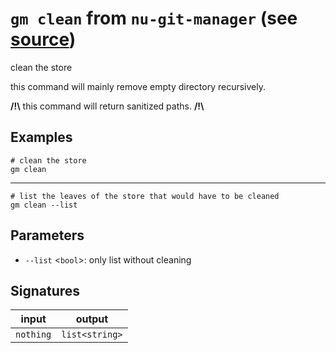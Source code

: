 # `gm clean` from `nu-git-manager` (see [source](https://github.com/amtoine/nu-git-manager/blob/main/pkgs/nu-git-manager/nu-git-manager/mod.nu#L573))
clean the store

this command will mainly remove empty directory recursively.

**/!\\** this command will return sanitized paths. **/!\\**

## Examples
```nushell
# clean the store
gm clean
```
---
```nushell
# list the leaves of the store that would have to be cleaned
gm clean --list
```

## Parameters
- `--list` <`bool`>: only list without cleaning


## Signatures
| input     | output         |
| --------- | -------------- |
| `nothing` | `list<string>` |
